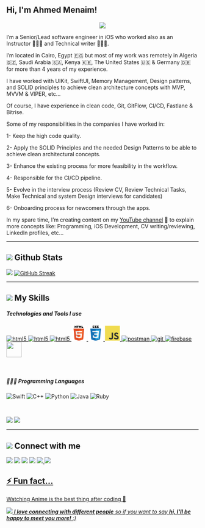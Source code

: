 <h2> Hi, I'm Ahmed Menaim! </h2>
<p style="text-align:center;"> <img align='center' src="https://simplepassivecashflow.com/wp-content/uploads/2017/11/Work-Fun.gif" width="350"></p>

I’m a Senior/Lead software engineer in iOS who worked also as an Instructor 👨🏻‍🏫 and Technical writer 👨🏻‍💻.

I’m located in Cairo, Egypt 🇪🇬 but most of my work was remotely in Algeria 🇩🇿, Saudi Arabia 🇸🇦, Kenya 🇰🇪, The United States 🇺🇸 & Germany 🇩🇪 for more than 4 years of my experience.

I have worked with UIKit, SwiftUI, Memory Management, Design patterns, and SOLID principles to achieve clean architecture concepts with MVP, MVVM & VIPER, etc…

Of course, I have experience in clean code, Git, GitFlow, CI/CD, Fastlane & Bitrise. 

Some of my responsibilities in the companies I have worked in: 

1- Keep the high code quality. 

2- Apply the SOLID Principles and the needed Design Patterns to be able to achieve clean architectural concepts. 

3- Enhance the existing process for more feasibility in the workflow. 

4- Responsible for the CI/CD pipeline.

5- Evolve in the interview process (Review CV, Review Technical Tasks, Make Technical and system Design interviews for candidates)

6- Onboarding process for newcomers through the apps. 

In my spare time, I’m creating content on my [YouTube channel](https://www.youtube.com/@MenaimAcademy) 🎥 to explain more concepts like: Programming, iOS Development, CV writing/reviewing, LinkedIn profiles, etc…

  <hr>
<h2><img src = "https://i.pinimg.com/originals/65/c4/f4/65c4f452571be1261e9c623f7da488ac.gif" width ="35"> Github Stats </h2>

![](http://github-profile-summary-cards.vercel.app/api/cards/profile-details?username=AhmedMenaim&theme=tokyonight)
[![GitHub Streak](https://github-readme-streak-stats.herokuapp.com?user=AhmedMenaim)](https://git.io/streak-stats)

  <hr>
  
<h2><img src = "https://media2.giphy.com/media/QssGEmpkyEOhBCb7e1/giphy.gif?cid=ecf05e47a0n3gi1bfqntqmob8g9aid1oyj2wr3ds3mg700bl&rid=giphy.gif" width ="30"> My Skills</f2> 

 ##### Technologies and Tools I use

<p align="left">
<a href="https://developer.apple.com/xcode/"target="_blank"> <img  src="https://cdn.jsdelivr.net/gh/devicons/devicon/icons/xcode/xcode-original.svg" alt="html5" width="40" height="40"/> </a>
 <a href="https://bitrise.io/"target="_blank"> <img  src="https://github.com/AhmedMenaim/AhmedMenaim/assets/26345314/9d5d8e71-e484-4a72-a298-ccb5d38f6355" alt="html5" width="40" height="40"/> </a>
 <a href="https://fastlane.tools/"target="_blank"> <img  src="https://github.com/AhmedMenaim/AhmedMenaim/assets/26345314/724d451f-717d-4936-8edf-3f7616ca0e11" alt="html5" width="40" height="40"/> </a>
 <a href="https://www.w3.org/html/" target="_blank"> <img src="https://raw.githubusercontent.com/devicons/devicon/master/icons/html5/html5-original-wordmark.svg" alt="html5" width="40" height="40"/> </a>
 <a href="https://www.w3schools.com/css/" target="_blank"> <img src="https://raw.githubusercontent.com/devicons/devicon/master/icons/css3/css3-original-wordmark.svg" alt="css3" width="40" height="40"/> </a>
    <a href="https://developer.mozilla.org/en-US/docs/Web/JavaScript" target="_blank"> <img src="https://raw.githubusercontent.com/devicons/devicon/master/icons/javascript/javascript-original.svg" alt="javascript" width="40" height="40"/> </a>
<a href="https://www.postman.com/" target="_blank"> <img src="https://www.vectorlogo.zone/logos/getpostman/getpostman-icon.svg" alt="postman" width="40" height="40"/> </a>
<a href="https://git-scm.com/" target="_blank"> <img src="https://www.vectorlogo.zone/logos/git-scm/git-scm-icon.svg" alt="git" width="40" height="40"/> </a>
 <a href="https://firebase.google.com/" target="_blank"> <img src="https://www.vectorlogo.zone/logos/firebase/firebase-icon.svg" alt="firebase" width="40" height="40"/> </a>
 <a href="https://backendless.com/" target="_blank"> <img src="https://user-images.githubusercontent.com/26345314/162587960-326e5c64-e08b-4bd4-8d6e-7e5ad53cde9a.png" width="40" height="40"/> </a>
 
  </p>

<br/>

 
  ##### 👨🏻‍💻 Programming Languages
  <p align="left">
   <img src="https://cdn.jsdelivr.net/gh/devicons/devicon/icons/swift/swift-original.svg" alt="Swift" width="40" height="40"/>
   <img src="https://cdn.jsdelivr.net/gh/devicons/devicon/icons/cplusplus/cplusplus-original.svg" alt="C++" width="40" height="40"/>
  <img src="https://cdn.jsdelivr.net/gh/devicons/devicon/icons/python/python-original.svg" alt="Python" width="40" height="40"/>
 <img src="https://cdn.jsdelivr.net/gh/devicons/devicon/icons/java/java-original.svg" alt="Java" width="40" height="40"/>
 <img src="https://github.com/AhmedMenaim/AhmedMenaim/assets/26345314/24b70e5e-c6f0-4126-bbc2-8d988222492e" alt="Ruby" width="40" height="40"/>
  </p>
  <br>
  
![](http://github-profile-summary-cards.vercel.app/api/cards/repos-per-language?username=ahmedmenaim&theme=omni)
![](http://github-profile-summary-cards.vercel.app/api/cards/most-commit-language?username=ahmedmenaim&theme=omni)

  <hr>
  
<h2> <img src='https://raw.githubusercontent.com/ShahriarShafin/ShahriarShafin/main/Assets/handshake.gif' width="80"> Connect with me </h2>
<p>
  <a href="https://www.linkedin.com/in/menaim/"><img src="https://img.shields.io/badge/linkedin-0077B5.svg?style=for-the-badge&logo=linkedin&logoColor=ffffff"/></a>
   <a href="https://www.facebook.com/ahmed.menaim.3/"><img src="https://img.shields.io/badge/facebook-1b74e4.svg?style=for-the-badge&logo=facebook&logoColor=ffffff"/></a>
   <a href="mailto:ahmedmenaim8@gmail.com?subject=[GitHub]%20🔥%20profile%20contact&body=Hello"><img src="https://img.shields.io/badge/e‑mail-D14836.svg?style=for-the-badge&logo=GMail&logoColor=ffffff"/></a>
 <a href="https://www.youtube.com/channel/UCGHYazzPlhbliWo5ifPm3YQ"><img src="https://user-images.githubusercontent.com/26345314/162580151-8af04674-1da2-4934-98e1-9067dd93ea84.png"/></a>
<a href="https://menaim.medium.com/"> <img src= "https://user-images.githubusercontent.com/26345314/162615248-54692c38-dd46-418b-bf73-d4e3b81fe973.png" width="40">
<a href="https://stackoverflow.com/users/14437411/menaim"> <img src= "https://user-images.githubusercontent.com/26345314/162581545-9cec2771-efa9-4992-a331-ebda39ddb7fc.png" width="40">

</p>


 <h2 align="left"> ⚡ Fun fact... </h2>
 Watching Anime is the best thing after coding 🤣
 
<br>
<p> <img src="https://media.giphy.com/media/LnQjpWaON8nhr21vNW/giphy.gif" width="60"> <em><b>I love connecting with different people</b> so if you want to say <b>hi, I'll be happy to meet you more!</b> :)</em> </p>

<!--
**AhmedMenaim/AhmedMenaim** is a ✨ _special_ ✨ repository because its `README.md` (this file) appears on your GitHub profile.

Here are some ideas to get you started:

https://giffiles.alphacoders.com/100/100585.gif

- 👯 I’m looking to collaborate on ...
- 🤔 I’m looking for help with ...
- 💬 Ask me about ...


[![Instagram Badge](https://img.shields.io/badge/-@prince__shivaram-D7008A?style=flat-square&labelColor=D7008A&logo=Instagram&logoColor=white&link=https://www.instagram.com/itz.me____p.r.i.n.c.e_____/)](https://www.instagram.com/itz.me____p.r.i.n.c.e_____/)
-->

 
<!-- <p>&nbsp;<img align="center" src="https://github-readme-stats.vercel.app/api?username=AhmedMenaim&show_icons=true&locale=en" alt="Menaim" /></p> -->

<!-- <p><img align="center" src="https://github-readme-streak-stats.herokuapp.com/?user=AhmedMenaim&" alt="Menaim" /></p> -->
